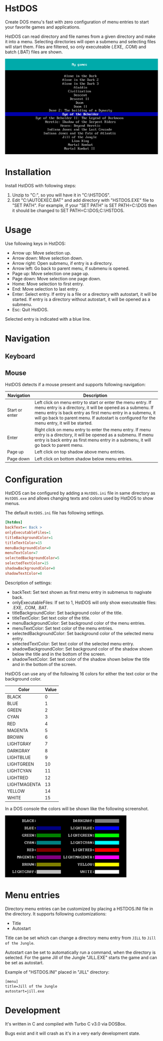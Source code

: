# HstDOS

Create DOS menu's fast with zero configuration of menu entries to start your favorite games and applications.

HstDOS can read directory and file names from a given directory and make it into a menu. Selecting directories will open a submenu and selecting files will start them. Files are filtered, so only executeable (.EXE, .COM) and batch (.BAT) files are shown.

![HstDOS](media/hstdos_v0.2_screenshot.png?raw=true)

# Installation

Install HstDOS with following steps:
1. Unzip to "C:\", so you will have it in "C:\HSTDOS".
2. Edit "C:\AUTOEXEC.BAT" and add directory with "HSTDOS.EXE" file to "SET PATH". For example, if your "SET PATH" is SET PATH=C:\DOS then it should be changed to SET PATH=C:\DOS;C:\HSTDOS.

# Usage

Use following keys in HstDOS:
- Arrow up: Move selection up.
- Arrow down: Move selection down.
- Arrow right: Open submenu, if entry is a directory.
- Arrow left: Go back to parent menu, if submenu is opened.
- Page up: Move selection one page up.
- Page down: Move selection one page down.
- Home: Move selection to first entry.
- End: Move selection to last entry.
- Enter: Select entry. If entry is a file or a directory with autostart, it will be started. If entry is a directory without autostart, it will be opened as a submenu.
- Esc: Quit HstDOS.

Selected entry is indicated with a blue line.

# Navigation

## Keyboard

## Mouse

HstDOS detects if a mouse present and supports following navigation:

| Navigation | Description |
| --- | --- |
| Start or enter | Left click on menu entry to start or enter the menu entry. If menu entry is a directory, it will be opened as a submenu. If menu entry is back entry as first menu entry in a submenu, it will go back to parent menu. If autostart is configured for the menu entry, it will be started. |
| Enter | Right click on menu entry to enter the menu entry. If menu entry is a directory, it will be opened as a submenu. If menu entry is back entry as first menu entry in a submenu, it will go back to parent menu. |
| Page up | Left click on top shadow above menu entries. |
| Page down | Left click on bottom shadow below menu entries. |

# Configuration

HstDOS can be configured by adding a ```HstDOS.ini``` file in same directory as ```HstDOS.exe``` and allows changing texts and colors used by HstDOS to show menus.

The default ```HstDOS.ini``` file has following settings.

```ini
[hstdos]
backText=< Back >
onlyExecutableFiles=1
titleBackgroundColor=1
titleTextColor=15
menuBackgroundColor=0
menuTextColor=7
selectedBackgroundColor=5
selectedTextColor=15
shadowBackgroundColor=0
shadowTextColor=8
```

Description of settings:
- backText: Set text shown as first menu entry in submenus to nagivate back.
- onlyExecutableFiles: If set to 1, HstDOS will only show executeable files: .EXE, .COM, .BAT.
- titleBackgroundColor: Set background color of the title.
- titleTextColor: Set text color of the title.
- menuBackgroundColor: Set background color of the menu entries.
- menuTextColor: Set text color of the menu entries.
- selectedBackgroundColor: Set background color of the selected menu entry.
- selectedTextColor: Set text color of the selected menu entry.
- shadowBackgroundColor: Set background color of the shadow shown below the title and in the bottom of the screen.
- shadowTextColor: Set text color of the shadow shown below the title and in the bottom of the screen.

HstDOS can use any of the following 16 colors for either the text color or the background color.

| Color | Value |
| --- | --- |
| BLACK | 0 |
| BLUE | 1 |
| GREEN | 2 |
| CYAN | 3 |
| RED | 4 |
| MAGENTA | 5 |
| BROWN | 6 |
| LIGHTGRAY | 7 |
| DARKGRAY | 8 |
| LIGHTBLUE | 9 |
| LIGHTGREEN | 10 |
| LIGHTCYAN | 11 |
| LIGHTRED | 12 |
| LIGHTMAGENTA | 13 |
| YELLOW | 14 |
| WHITE | 15 |

In a DOS console the colors will be shown like the following screenshot.

![HstDOS](media/colors.png?raw=true)

# Menu entries

Directory menu entries can be customized by placing a HSTDOS.INI file in the directory. It supports following customizations:
- Title
- Autostart

Title can be set which can change a directory menu entry from ```JILL``` to ```Jill of the Jungle```.

Autostart can be set to automatically run a command, when the directory is selected. For the game Jill of the Jungle "JILL.EXE" starts the game and can be set as autostart.

Example of "HSTDOS.INI" placed in "JILL" directory:
```
[menu]
title=Jill of the Jungle
autostart=jill.exe
```

# Development

It's written in C and compiled with Turbo C v3.0 via DOSBox.

Bugs exist and it will crash as it's in a very early development state.